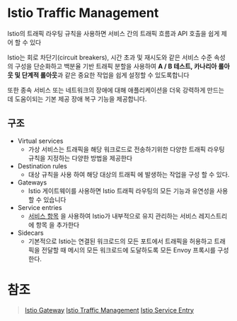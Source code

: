 # Istio Traffic Management

Istio의 트래픽 라우팅 규칙을 사용하면 서비스 간의 트래픽 흐름과 API 호출을 쉽게 제어 할 수 있다

Istio는 회로 차단기(circuit breakers), 시간 초과 및 재시도와 같은 서비스 수준 속성의 구성을 단순화하고 백분율 기반 트래픽 분할을 사용하여 **A / B 테스트, 카나리아 롤아웃 및 단계적 롤아웃**과 같은 중요한 작업을 쉽게 설정할 수 있도록합니다

또한 종속 서비스 또는 네트워크의 장애에 대해 애플리케이션을 더욱 강력하게 만드는 데 도움이되는 기본 제공 장애 복구 기능을 제공합니다.


## 구조
- Virtual services
  - 가상 서비스는 트래픽을 해당 워크로드로 전송하기위한 다양한 트래픽 라우팅 규칙을 지정하는 다양한 방법을 제공한다
- Destination rules
  - 대상 규칙을 사용 하여 해당 대상의 트래픽 에 발생하는 작업을 구성 할 수 있다.
- Gateways
  - Istio 게이트웨이를 사용하면 Istio 트래픽 라우팅의 모든 기능과 유연성을 사용할 수 있습니다
- Service entries
  - [서비스 항목](https://istio.io/latest/docs/reference/config/networking/service-entry/#ServiceEntry) 을 사용하여 Istio가 내부적으로 유지 관리하는 서비스 레지스트리에 항목 을 추가한다
- Sidecars
  - 기본적으로 Istio는 연결된 워크로드의 모든 포트에서 트래픽을 허용하고 트래픽을 전달할 때 메시의 모든 워크로드에 도달하도록 모든 Envoy 프록시를 구성한다.

## 

# 참조
> [Istio Gateway](https://istio.io/latest/docs/reference/config/networking/gateway/)
> [Istio Traffic Management](https://istio.io/latest/docs/concepts/traffic-management/)
> [Istio Service Entry](https://istio.io/latest/docs/reference/config/networking/service-entry/)